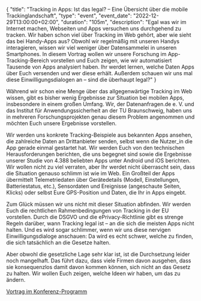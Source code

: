 {
    "title": "Tracking in Apps: Ist das legal? – Eine Übersicht über die mobile Trackinglandschaft",
    "type": "event",
    "event_date": "2022-12-29T13:00:00+02:00",
    "duration": "105m",
    "description": "Egal was wir im Internet machen, Webseiten und Apps versuchen uns durchgehend zu tracken. Wir haben schon viel über Tracking im Web gehört, aber wie sieht das bei Handy-Apps aus? Obwohl wir regelmäßig mit unseren Handys interagieren, wissen wir viel weniger über Datensammelei in unseren Smartphones. In diesem Vortrag wollen wir unsere Forschung im App-Tracking-Bereich vorstellen und Euch zeigen, wie wir automatisiert Tausende von Apps analysiert haben. Ihr werdet lernen, welche Daten Apps über Euch versenden und wer diese erhält. Außerdem schauen wir uns mal diese Einwilligungsdialogen an – sind die überhaupt legal?"
}

Während wir schon eine Menge über das allgegenwärtige Tracking im Web wissen, gibt es bisher wenig Ergebnisse zur Situation bei mobilen Apps, insbesondere in einem großen Umfang. Wir, der Datenanfragen.de e. V. und das Institut für Anwendungssicherheit an der TU Braunschweig, haben uns in mehreren Forschungsprojekten genau diesem Problem angenommen und möchten Euch unsere Ergebnisse vorstellen.

Wir werden uns konkrete Tracking-Beispiele aus bekannten Apps ansehen, die zahlreiche Daten an Drittanbieter senden, selbst wenn die Nutzer_in die App gerade einmal gestartet hat. Wir werden Euch von den technischen Herausforderungen berichten, die uns begegnet sind sowie die Ergebnisse unserer Studie von 4.388 beliebten Apps unter Android und iOS berichten. Wir wollen nicht zu viel verraten, aber Ihr werdet nicht überrascht sein, dass die Situation genauso schlimm ist wie im Web. Ein Großteil der Apps übermittelt Telemetriedaten über Gerätedetails (Modell, Einstellungen, Batteriestatus, etc.), Sensordaten und Ereignisse (angeschaute Seiten, Klicks) oder selbst Eure GPS-Position und Daten, die Ihr in Apps eingebt.

Zum Glück müssen wir uns nicht mit dieser Situation abfinden. Wir werden Euch die rechtlichen Rahmenbedingungen von Tracking in der EU vorstellen. Durch die DSGVO und die ePrivacy-Richtlinie gibt es strenge Regeln darüber, wann Tracking legal ist – an die sich die meisten Apps nicht halten. Und es wird sogar schlimmer, wenn wir uns diese nervigen Einwilligungsdialoge anschauen: Da wird es echt schwer, welche zu finden, die sich tatsächlich an die Gesetze halten.

Aber obwohl die gesetzliche Lage sehr klar ist, ist die Durchsetzung leider noch mangelhaft. Das führt dazu, dass viele Firmen davon ausgehen, dass sie konsequenzlos damit davon kommen können, sich nicht an das Gesetz zu halten. Wir wollen Euch zeigen, welche Ideen wir haben, um das zu ändern.

[Vortrag im Konferenz-Programm](https://pretalx.c3voc.de/fire-shonks-2022/talk/FRQGY9/)
